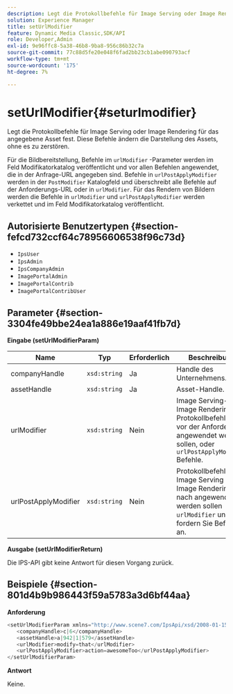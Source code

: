 ```yaml
---
description: Legt die Protokollbefehle für Image Serving oder Image Rendering für das angegebene Asset fest. Diese Befehle ändern die Darstellung des Assets, ohne es zu zerstören.
solution: Experience Manager
title: setUrlModifier
feature: Dynamic Media Classic,SDK/API
role: Developer,Admin
exl-id: 9e96ffc8-5a38-46b8-9ba8-956c86b32c7a
source-git-commit: 77c88d5fe20e048f6fad2bb23cb1abe090793acf
workflow-type: tm+mt
source-wordcount: '175'
ht-degree: 7%

---
```


# setUrlModifier{#seturlmodifier}

Legt die Protokollbefehle für Image Serving oder Image Rendering für das angegebene Asset fest. Diese Befehle ändern die Darstellung des Assets, ohne es zu zerstören.

Für die Bildbereitstellung, Befehle im `urlModifier` -Parameter werden im Feld Modifikatorkatalog veröffentlicht und vor allen Befehlen angewendet, die in der Anfrage-URL angegeben sind. Befehle in `urlPostApplyModifier` werden in der `PostModifier` Katalogfeld und überschreibt alle Befehle auf der Anforderungs-URL oder in `urlModifier`. Für das Rendern von Bildern werden die Befehle in `urlModifier` und `urlPostApplyModifier` werden verkettet und im Feld Modifikatorkatalog veröffentlicht.

## Autorisierte Benutzertypen {#section-fefcd732ccf64c78956606538f96c73d}

* `IpsUser`
* `IpsAdmin`
* `IpsCompanyAdmin`
* `ImagePortalAdmin`
* `ImagePortalContrib`
* `ImagePortalContribUser`

## Parameter {#section-3304fe49bbe24ea1a886e19aaf41fb7d}

**Eingabe (setUrlModifierParam)**

| Name | Typ | Erforderlich | Beschreibung |
|---|---|---|---|
| companyHandle | `xsd:string` | Ja | Handle des Unternehmens. |
| assetHandle | `xsd:string` | Ja | Asset-Handle. |
| urlModifier | `xsd:string` | Nein | Image Serving- oder Image Rendering-Protokollbefehle, die vor der Anforderung angewendet werden sollen, oder `urlPostApplyModifier` Befehle. |
| urlPostApplyModifier | `xsd:string` | Nein | Protokollbefehle für Image Serving oder Image Rendering, die nach angewendet werden sollen `urlModifier` und fordern Sie Befehle an. |

**Ausgabe (setUrlModifierReturn)**

Die IPS-API gibt keine Antwort für diesen Vorgang zurück.

## Beispiele {#section-801d4b9b986443f59a5783a3d6bf44aa}

**Anforderung**

```java
<setUrlModifierParam xmlns="http://www.scene7.com/IpsApi/xsd/2008-01-15">
   <companyHandle>c|6</companyHandle>
   <assetHandle>a|942|1|579</assetHandle>
   <urlModifier>modify=that</urlModifier>
   <urlPostApplyModifier>action=awesomeToo</urlPostApplyModifier>
</setUrlModifierParam>
```

**Antwort**

Keine.

